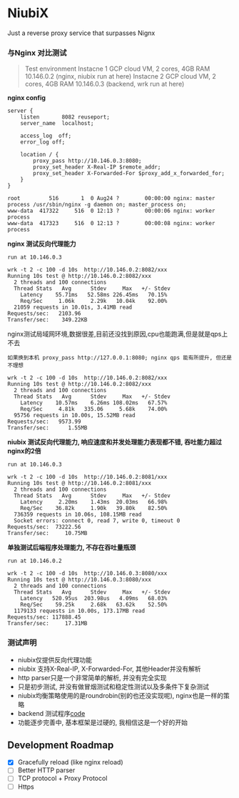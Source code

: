 # NiubiX

Just a reverse proxy service that surpasses Nignx

### 与Nginx 对比测试

> Test environment
> Instacne 1 GCP cloud VM, 2 cores, 4GB RAM 10.146.0.2 (nginx, niubix run at here)
> Instacne 2 GCP cloud VM, 2 cores, 4GB RAM 10.146.0.3 (backend, wrk run at here)

**nginx config**
```
server {
    listen       8082 reuseport;
    server_name  localhost;

    access_log  off;
    error_log off;

    location / {
        proxy_pass http://10.146.0.3:8080;
        proxy_set_header X-Real-IP $remote_addr;
        proxy_set_header X-Forwarded-For $proxy_add_x_forwarded_for;
    }
}

root         516       1  0 Aug24 ?        00:00:00 nginx: master process /usr/sbin/nginx -g daemon on; master_process on;
www-data  417322     516  0 12:13 ?        00:00:06 nginx: worker process
www-data  417323     516  0 12:13 ?        00:00:08 nginx: worker process
```

**nginx 测试反向代理能力**
```
run at 10.146.0.3

wrk -t 2 -c 100 -d 10s  http://10.146.0.2:8082/xxx
Running 10s test @ http://10.146.0.2:8082/xxx
  2 threads and 100 connections
  Thread Stats   Avg      Stdev     Max   +/- Stdev
    Latency    55.71ms   52.58ms 226.45ms   70.15%
    Req/Sec     1.06k     2.29k   10.04k    92.00%
  21059 requests in 10.01s, 3.41MB read
Requests/sec:   2103.96
Transfer/sec:    349.22KB
```
nginx测试局域网环境,数据很差,目前还没找到原因,cpu也能跑满,但是就是qps上不去  
```
如果换到本机 proxy_pass http://127.0.0.1:8080; nginx qps 能有所提升, 但还是不理想

wrk -t 2 -c 100 -d 10s  http://10.146.0.2:8082/xxx
Running 10s test @ http://10.146.0.2:8082/xxx
  2 threads and 100 connections
  Thread Stats   Avg      Stdev     Max   +/- Stdev
    Latency    10.57ms    6.26ms 108.02ms   67.57%
    Req/Sec     4.81k   335.06     5.68k    74.00%
  95756 requests in 10.00s, 15.52MB read
Requests/sec:   9573.99
Transfer/sec:      1.55MB
```


**niubix 测试反向代理能力, 响应速度和并发处理能力表现都不错, 吞吐能力超过nginx的2倍**
```
run at 10.146.0.3

wrk -t 2 -c 100 -d 10s  http://10.146.0.2:8081/xxx
Running 10s test @ http://10.146.0.2:8081/xxx
  2 threads and 100 connections
  Thread Stats   Avg      Stdev     Max   +/- Stdev
    Latency     2.20ms    1.43ms  20.03ms   66.98%
    Req/Sec    36.82k     1.90k   39.80k    82.50%
  736359 requests in 10.06s, 108.15MB read
  Socket errors: connect 0, read 7, write 0, timeout 0
Requests/sec:  73222.56
Transfer/sec:     10.75MB

```

**单独测试后端程序处理能力, 不存在吞吐量瓶颈**

```
run at 10.146.0.2

wrk -t 2 -c 100 -d 10s  http://10.146.0.3:8080/xxx
Running 10s test @ http://10.146.0.3:8080/xxx
  2 threads and 100 connections
  Thread Stats   Avg      Stdev     Max   +/- Stdev
    Latency   520.95us  203.98us   4.09ms   68.03%
    Req/Sec    59.25k     2.68k   63.62k    52.50%
  1179133 requests in 10.00s, 173.17MB read
Requests/sec: 117888.45
Transfer/sec:     17.31MB
```
### 测试声明

* niubix仅提供反向代理功能
* niubix 支持X-Real-IP,  X-Forwarded-For, 其他Header并没有解析  
* http parser只是一个非常简单的解析, 并没有完全实现
* 只是初步测试, 并没有做冒烟测试和稳定性测试以及多条件下复杂测试
* niubix均衡策略使用的是roundrobin(别的也还没实现呢), nginx也是一样的策略
* backend 测试程序[code](https://github.com/shaovie/reactor/blob/main/example/techempower.cpp)
* 功能逐步完善中, 基本框架是过硬的, 我相信这是一个好的开始

## Development Roadmap

- [x] Gracefully reload (like nginx reload)
- [ ] Better HTTP parser
- [ ] TCP protocol + Proxy Protocol
- [ ] Https
